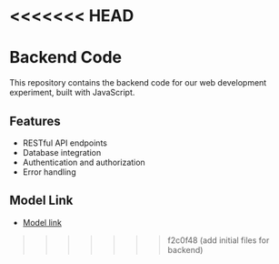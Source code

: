 <<<<<<< HEAD
=======
# Backend Code

This repository contains the backend code for our web development experiment, built with JavaScript.

## Features

- RESTful API endpoints
- Database integration
- Authentication and authorization
- Error handling

## Model Link

- [Model link](https://app.eraser.io/workspace/YtPqZ1VogxGy1jzIDkzj)

>>>>>>> f2c0f48 (add initial files for backend)
